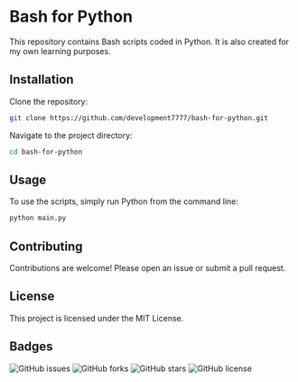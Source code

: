 # Bash for Python

This repository contains Bash scripts coded in Python. It is also created for my own learning purposes.

## Installation

Clone the repository:

```bash
git clone https://github.com/development7777/bash-for-python.git
```

Navigate to the project directory:

```bash
cd bash-for-python
```

## Usage

To use the scripts, simply run Python from the command line:

```bash
python main.py
```

## Contributing

Contributions are welcome! Please open an issue or submit a pull request.

## License

This project is licensed under the MIT License.

## Badges

![GitHub issues](https://img.shields.io/github/issues/development7777/bash-for-python)
![GitHub forks](https://img.shields.io/github/forks/development7777/bash-for-python)
![GitHub stars](https://img.shields.io/github/stars/development7777/bash-for-python)
![GitHub license](https://img.shields.io/github/license/development7777/bash-for-python)
